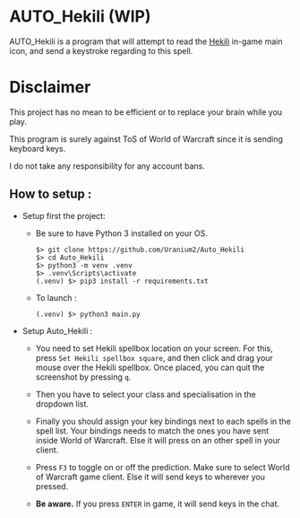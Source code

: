 # AUTO_Hekili (WIP)

AUTO_Hekili is a program that will attempt to read the [Hekili](https://github.com/Hekili/hekili) in-game main icon, and send a keystroke regarding to this spell.


# Disclaimer 

This project has no mean to be efficient or to replace your brain while you play.

This program is surely against ToS of World of Warcraft since it is sending keyboard keys.

I do not take any responsibility for any account bans.

## How to setup :

* Setup first the project:

    * Be sure to have Python 3 installed on your OS.

        ```shell
        $> git clone https://github.com/Uranium2/Auto_Hekili
        $> cd Auto_Hekili
        $> python3 -m venv .venv
        $> .venv\Scripts\activate
        (.venv) $> pip3 install -r requirements.txt
        ```

    * To launch :

        ```shell
        (.venv) $> python3 main.py
        ```

* Setup Auto_Hekili :

    * You need to set Hekili spellbox location on your screen. For this, press `Set Hekili spellbox square`, and then click and drag your mouse over the Hekili spellbox. Once placed, you can quit the screenshot by pressing `q`.

    * Then you have to select your class and specialisation in the dropdown list.

    * Finally you should assign your key bindings next to each spells in the spell list. Your bindings needs to match the ones you have sent inside World of Warcraft. Else it will press on an other spell in your client.

    * Press `F3` to toggle on or off the prediction. Make sure to select World of Warcraft game client. Else it will send keys to wherever you pressed.

    * __Be aware.__ If you press `ENTER` in game, it will send keys in the chat.
